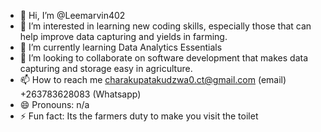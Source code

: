 - 👋 Hi, I’m @Leemarvin402
- 👀 I’m interested in learning new coding skills, especially those that can help improve data capturing and yields in farming.
- 🌱 I’m currently learning Data Analytics Essentials
- 💞️ I’m looking to collaborate on software development that makes data capturing and storage easy in agriculture.
- 📫 How to reach me charakupatakudzwa0.ct@gmail.com (email) +263783628083 (Whatsapp)
- 😄 Pronouns: n/a
- ⚡ Fun fact: Its the farmers duty to make you visit the toilet

<!---
Leemarvin402/Leemarvin402 is a ✨ special ✨ repository because its `README.md` (this file) appears on your GitHub profile.
You can click the Preview link to take a look at your changes.
--->
